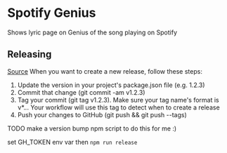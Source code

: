 # Spotify Genius

Shows lyric page on Genius of the song playing on Spotify

## Releasing

[Source](https://github.com/samuelmeuli/action-electron-builder#releasing)
When you want to create a new release, follow these steps:

1. Update the version in your project's package.json file (e.g. 1.2.3)
1. Commit that change (git commit -am v1.2.3)
1. Tag your commit (git tag v1.2.3). Make sure your tag name's format is v*.*.*. Your workflow will use this tag to detect when to create a release
1. Push your changes to GitHub (git push && git push --tags)

TODO make a version bump npm script to do this for me :)

set GH_TOKEN env var then
`npm run release`
